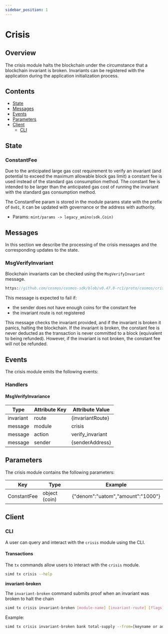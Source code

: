 ```yaml
---
sidebar_position: 1
---
```


# Crisis

## Overview

The crisis module halts the blockchain under the circumstance that a blockchain invariant is broken. Invariants can be registered with the application during the application initialization process.

## Contents

* [State](./#state)
* [Messages](./#messages)
* [Events](./#events)
* [Parameters](./#parameters)
* [Client](./#client)
  * [CLI](./#cli)

## State

### ConstantFee

Due to the anticipated large gas cost requirement to verify an invariant (and potential to exceed the maximum allowable block gas limit) a constant fee is used instead of the standard gas consumption method. The constant fee is intended to be larger than the anticipated gas cost of running the invariant with the standard gas consumption method.

The ConstantFee param is stored in the module params state with the prefix of `0x01`, it can be updated with governance or the address with authority.

* Params: `mint/params -> legacy_amino(sdk.Coin)`

## Messages

In this section we describe the processing of the crisis messages and the corresponding updates to the state.

### MsgVerifyInvariant

Blockchain invariants can be checked using the `MsgVerifyInvariant` message.

```protobuf
https://github.com/cosmos/cosmos-sdk/blob/v0.47.0-rc1/proto/cosmos/crisis/v1beta1/tx.proto#L26-L42
```

This message is expected to fail if:

* the sender does not have enough coins for the constant fee
* the invariant route is not registered

This message checks the invariant provided, and if the invariant is broken it panics, halting the blockchain. If the invariant is broken, the constant fee is never deducted as the transaction is never committed to a block (equivalent to being refunded). However, if the invariant is not broken, the constant fee will not be refunded.

## Events

The crisis module emits the following events:

### Handlers

#### MsgVerifyInvariance

| Type      | Attribute Key | Attribute Value   |
| --------- | ------------- | ----------------- |
| invariant | route         | {invariantRoute}  |
| message   | module        | crisis            |
| message   | action        | verify\_invariant |
| message   | sender        | {senderAddress}   |

## Parameters

The crisis module contains the following parameters:

| Key         | Type          | Example                           |
| ----------- | ------------- | --------------------------------- |
| ConstantFee | object (coin) | {"denom":"uatom","amount":"1000"} |

## Client

### CLI

A user can query and interact with the `crisis` module using the CLI.

#### Transactions

The `tx` commands allow users to interact with the `crisis` module.

```bash
simd tx crisis --help
```

**invariant-broken**

The `invariant-broken` command submits proof when an invariant was broken to halt the chain

```bash
simd tx crisis invariant-broken [module-name] [invariant-route] [flags]
```

Example:

```bash
simd tx crisis invariant-broken bank total-supply --from=[keyname or address]
```
